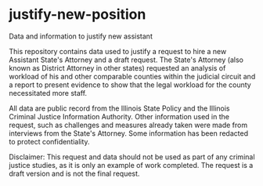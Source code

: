 # justify-new-position
Data and information to justify new assistant

This repository contains data used to justify a request to hire a new Assistant State's Attorney and a draft request. The State's Attorney (also known as District Attorney in other states) requested an analysis of workload of his and other comparable counties within the judicial circuit and a report to present evidence to show that the legal workload for the county necessitated more staff. 

All data are public record from the Illinois State Policy and the Illinois Criminal Justice Information Authority. Other information used in the request, such as challenges and measures already taken were made from interviews from the State's Attorney. Some information has been redacted to protect confidentiality.

Disclaimer: This request and data should not be used as part of any criminal justice studies, as it is only an example of work completed. The request is a draft version and is not the final request. 
